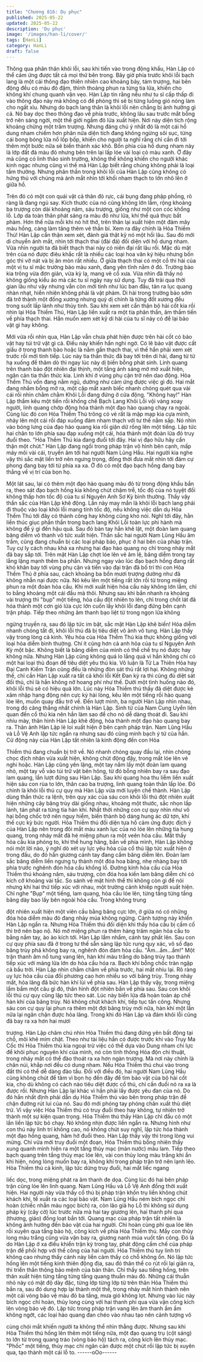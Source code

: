 ```yaml
---
title: "Chương 816: Dụ phục"
published: 2025-05-22
updated: 2025-05-22
description: 'Dụ phục'
image: '/images/han-li/cover/'
tags: [HanLi]
category: HanLi
draft: false
---
```


Thông qua phân thân khôi lỗi, sau khi tiến vào trong động khẩu,
Hàn Lập có thể cảm ứng được tất cả mọi thứ bên trong.
Bây giờ phía trước khôi lỗi bạch lang là một cái thông đạo thiên
nhiên cao khoảng bảy, tám trượng, hai bên động đều có màu đỏ
đậm, thỉnh thoảng phun ra từng tia lửa, khiến cho không khí
chung quanh vặn vẹo.
Hàn Lập tin rằng nếu như tu sĩ cấp thấp đi vào thông đạo này mà
không có đề phòng thì sẽ bị từng luồng gió nóng làm cho ngất xỉu.
Nhưng do bạch lang thân là khôi lỗi nên chẳng bị ảnh hưởng gì
cả.
Nó bay dọc theo thông đạo về phía trước, không lâu sau trước
mắt bỗng trở nên sáng ngời, một thế giới ngầm đỏ lửa xuất hiện.
Nơi này diện tích rộng khoảng chừng một trăm trượng. Nhưng
đáng chú ý nhất đó là một cái hồ dung nham chiếm hơn phân nửa
diện tích đang không ngừng sôi sục, từng cái bong bóng lửa nổ
lốp bốp, khiến cho người ta nghĩ rằng chỉ cần đi tới thêm một
bước nữa sẽ biến thành xác khô.
Bốn phía của hồ dung nham này là lớp đất đá màu đỏ nhưng bên
trên lại lấp lóe vài loại cỏ màu xanh. Ở đây mà cũng có linh thảo
sinh trưởng, không thể không khiến cho người khác kinh ngạc
nhưng cũng vì thế mà Hàn Lập biết rằng chúng không phải là loại
tầm thường.
Nhưng phân thần trong khôi lỗi của Hàn Lập cũng không có hứng
thú với chúng mà ánh mắt nhìn tới khối nham thạch to lớn nhô lên
ở giữa hồ.

Trên đó có một con quái vật cả thân đỏ rực, cái bụng đang phập
phồng, rõ ràng là đang ngủ say.
Kích thước của nó cũng không lớn lắm, rộng khoảng ba trượng
còn dài khoảng năm, sáu trượng, giống như một con cóc khổng
lồ. Lớp da toàn thân phát sáng ra màu đỏ như lửa, khí thế quả
thực bất phàm. Hơn thế nữa mỗi khi nó hít thở, trên thân lại xuất
hiện một đám mây màu hồng, càng làm tăng thêm vẻ thần bí.
Xem ra đây chính là Hỏa Thiềm Thú!
Hàn Lập cẩn thận xem xét, đánh giá thật kỹ nó một hồi lâu. Sau
đó mới di chuyển ánh mắt, nhìn tới thạch thai (đài đá) đối diện với
hồ dung nham.
Vừa nhìn người ta đã biết thạch thai này có niên đại rất lâu rồi.
Mặc dù mặt trên của nó được điêu khắc rất là nhiều các loại hoa
văn ký hiệu nhưng bốn góc thì vỡ nát và bị ăn mòn rất nhiều.
Ở giữa thạch thai có một cổ thi hài của một vị tu sĩ mặc trường
bào màu xanh, đang yên tĩnh nằm ở đó.
Trường bào kia trông vừa đơn giản, vừa kỳ lạ, mang vẻ cổ xưa.
Vừa nhìn đã thấy nó không giống kiểu áo mà các tu sĩ ngày nay
sử dụng. Tuy đã trải qua thời gian lâu như vậy nhưng vẫn còn
mới tinh như lúc ban đầu, tản ra lục quang nhàn nhạt, hiển nhiên
không phải là vật phàm.
Di hài trong trường bào sớm đã trở thành một đống xương nhưng
quỷ dị chính là từng đốt xương đều trong suốt lấp lánh như thủy
tinh.
Sau khi xem xét cẩn thận bộ hài cốt kia rồi nhìn lại Hỏa Thiềm
Thú, Hàn Lập liền xuất ra một tia phân thần, âm thầm tiến về phía
thạch thai.
Hắn muốn xem xét kỹ di hài của tu sĩ này có để lại bảo vật gì hay
không.

Mới vừa rồi nhìn qua, Hàn Lập vẫn chưa phát hiện được trên hài
cốt có bảo vật hay túi trữ vật gì cả. Điều này khiến hắn nghi ngờ.
Có lẽ bảo vật được cất giấu ở trong thanh bào hoặc là nằm gần
thạch thai, vì thế hắn phải xem xét trước rồi mới tính tiếp.
Lúc này tia thần thức đã bay tới trên di hài, đang từ từ hạ xuống
để thăm dò thì ngay lúc này dị biến bỗng phát sinh.
Linh quang trên thanh bào đột nhiên đại thịnh, một tầng ánh sáng
mờ mờ xuất hiện, ngăn cản tia thần thức kia.
Linh khí ở vùng phụ cận trở nên dao động.
Hỏa Thềm Thú vốn đang nằm ngủ, dường như cảm ứng được
việc gì đó. Hai mắt đang nhắm bỗng mở ra, một cặp mắt xanh
biếc nhanh chóng quét qua vài cái rồi nhìn chằm chằm Khôi Lỗi
đang đứng ở cửa động.
"Không hay!" Hàn Lập thầm kêu một tiến rồi khống chế Bạch
Lang Khôi Lỗi vội vàng xoay người, linh quang chớp động hóa
thành một đạo hào quang chạy ra ngoài.
Cùng lúc đó con Hỏa Thiềm Thú trông có vẻ rất là mập mạp kia
cựa mình, nhảy lên một cái rồi đáp xuống đám nham thạch với tư
thế nằm sấp.
Nó nhìn vào bóng lưng của đạo hào quang kia rồi giận dữ rống
lên một tiếng. Lập tức hai chân to lớn phía sau đạp xuống một
cái, hóa thành một đoàn lửa đỏ truy đuổi theo.
"Hỏa Thềm Thú kia đang đuổi tới đây. Hai vị đạo hữu hãy cẩn
thận một chút." Hàn Lập đang ngồi trong pháp trận vô hình bên
cạnh, mấp máy môi vài cái, truyền âm tới hai người Nam Lũng
Hầu.
Hai người kia nghe vậy thì sắc mặt liền trở nên ngưng trọng, đồng
thời đưa mắt nhìn tới đám cự phong đang bay tới từ phía xa xa.
Ở đó có một đạo bạch hồng đang bay thẳng về vị trí của bọn họ.

Một lát sau, lại có thêm một đạo hào quang màu đỏ từ trong động
khẩu bắn ra, theo sát đạo bạch hồng kia không chút chậm trễ, tốc
độ của nó tuyệt đối không thấp hơn tốc độ của tu sĩ Nguyên Anh
Sơ Kỳ bình thường.
Thấy vậy thần sắc của Hàn Lập khẽ động.
Lần này may mắn là khôi lỗi bạch lang phái đi thuộc vào loại khôi
lỗi mang tính tốc độ, nếu không việc dẫn dụ Hỏa Thềm Thú tới
đây có thành công hay không cũng khó nói.
Nghĩ tới đây, hằn liền thúc giục phần thần trong bạch lang Khôi
Lỗi toàn lực phi hành mà không để ý gì đến hậu quả. Sau đó bàn
tay hắn khẽ lật, một đoàn lam quang băng diễm vô thanh vô tức
xuất hiện.
Thần sắc hai người Nam Lũng Hầu âm trầm, cũng đang chuẩn bị
các loại pháp bảo, phục ở hai bên của pháp trận.
Tuy cự ly cách nhau khá xa nhưng hai đạo hào quang nọ chỉ
trong nháy mắt đã bay sắp tới.
Trên mặt Hàn Lập chợt lóe lên vẻ âm lệ, băng diễm trong tay lẳng
lặng mạnh thêm ba phần.
Nhưng ngay vào lúc đạo bạch hồng đang rất khó khăn bay tới
vùng phụ cận và tiến vào đại trận đã bố trí thì con Hỏa Thềm Thú
ở phía sau, cách khoảng ba bốn mươi trượng dường như đã
không nhẫn nại được nữa.
Nó kêu lên một tiếng rất lớn rồi từ trong miệng phun ra một đoàn
hỏa cầu.
Khi mới xuất hiện hỏa cầu này không lớn lắm, chỉ to bằng khoảng
một cái đầu mà thôi. Nhưng sau khi bắn nhanh ra khoảng vài
trượng thì "bụp" một tiếng, hỏa cầu đột nhiên to lên, chỉ trong chốt
lát đã hóa thành một cơn gió lửa cực lớn cuốn lấy khôi lỗi đang
đứng bên cạnh trận pháp.
Tiếp theo những âm thanh bạo liệt từ trong ngọn lửa không

ngừng truyền ra, sau đó lập tức im bặt, sắc mặt Hàn Lập khẽ
biến!
Hỏa diễm nhanh chóng tắt đi, khôi lỗi thú đã bị tiêu diệt vô ảnh vô
tung.
Hàn Lập thấy vậy trong lòng cả kinh.
Yêu hỏa của Hỏa Thềm Thú kia thực không giống với loại hỏa
diễm bình thường. Chí ít cũng hơn cả anh hỏa của tu sĩ Nguyên
Anh Kỳ một bậc. Không biết là băng diễm của mình có thể chế trụ
nó được hay không nữa. Nhưng Hàn Lập cũng không quá lo lắng
quá vì hắn không chỉ có một hai loại thủ đoạn để tiêu diệt yêu thú
kia.
Vô luận là Tử La Thiên Hỏa hay Đại Canh Kiếm Trận cũng đều là
những đòn sát thủ rất lợi hại.
Không những thế, chỉ cần Hàn Lập xuất ra tất cả khôi lỗi Kết Đan
kỳ ra thì cũng đủ diệt sát đối thủ, chỉ là hắn không nỡ hoang phí
như thế.
Dưới một tình huống nào đó, khôi lỗi thú sẽ có hiệu quả lớn.
Lúc này Hỏa Thiềm thú thấy đã diệt được kẻ xâm nhập hang
động nên cực kỳ hài lòng, kêu lên một tiếng rồi hào quang lóe lên,
muốn quay đầu trở về.
Đến lượt mình, ba người Hàn Lập nhìn nhau, trong đó căng thẳng
nhất chính là Hàn Lập.
Sinh tử của Nam Cung Uyển liên quan đến cổ thú kia nên hắn
làm sao để cho nó dễ dàng thoát đi. Sau khi nhíu mày, thân hình
Hàn Lập khẽ động, hóa thành một đạo hào quang bay ra.
Thân ảnh Hàn Lập lẻ loi xuất hiện ở bên cạnh pháp trận. Nam
Lũng Hầu và Lỗ Vệ Anh lập tức ngẩn ra nhưng sau đó cũng minh
bạch ý tứ của hắn.
Cử động này của Hàn Lập tất nhiên là kinh động đến con Hỏa

Thiềm thú đang chuẩn bị trở về. Nó nhanh chóng quay đầu lại,
nhìn chòng chọc địch nhân vừa xuất hiện, không chút động đậy,
trong mắt lóe lên vẻ nghi hoặc.
Hàn Lập cũng yên lặng, một tay nắm lấy một đoàn lam quang
nhỏ, một tay vỗ vào túi trữ vật bên hông, từ đó bỗng nhiên bay ra
sau đạo lam quang, lần lượt đứng sau Hàn Lập. Sau khi quang
hoa thu liễm liền xuất hiện sáu con rùa to lớn, thân cao ba trượng,
linh quang toàn thân lấp lóe. Đó chính là khôi lỗi thú cự quy mà
Hàn Lập vừa mới luyện chế thành.
Hàn Lập dùng thần thức ra lệnh, trên quy xác của sáu con khôi lỗi
thú đột nhiên xuất hiện những cây băng trùy dài giống nhau,
khoảng một thước, sắc nhọn lấp lánh, tán phát ra từng tia hàn
khí.
Nhất thời những con cự quy nhìn như vô hại bỗng chốc trở nên
nguy hiểm, biến thành bộ dáng hung ác dữ tợn, khí thế cực kỳ
bức người.
Hỏa Thiềm thú đối diện tựa hồ cảm ứng được địch ý của Hàn Lập
nên trong đôi mắt màu xanh lục của nó lóe lên những tia hung
quang, trong nháy mắt đã hé miệng phun ra một veên hỏa cầu.
Mắt thấy hỏa cầu kia phóng to, khí thế hung hăng, bắn về phía
mình, Hàn Lập không nói một lời nào, ý nghĩ dò xét uy lực yêu
hỏa của cổ thú lập tức xuất hiện ở trong đầu, do đó hắn giương
cánh tay đang cầm băng diễm lên.
Đoàn lam sắc băng diễm liền ngưng tụ thành một đóa hoa băng,
nhẹ nhàng bay tới phía trước nghênh đón hỏa cầu khổng lồ.
Đường kính hỏa cầu của Hỏa Thiềm thú khoảng năm, sáu
trượng, còn đóa hoa kiền lam băng diễm chỉ có kích cỡ khoảng
vài tấc. So sánh về mặt hình thể thì không còn gì để nói nhưng
khi hai thứ tiếp xúc với nhau, một trường cảnh khiếp người xuất
hiện.
Chỉ nghe "Bụp" một tiếng, lam quang, hỏa cầu lóe lên, từng tầng
từng tầng băng dày bao lấy bên ngoài hỏa cầu. Trong không trung

đột nhiên xuất hiện một viên cầu bằng băng cực lớn, ở giữa nó có
những đóa hỏa diễm màu đỏ đang nhảy múa không ngừng.
Cảnh tượng này khiến Hàn Lập ngẩn ra.
Nhưng Hỏa Thiềm thú đối diện khi thấy hỏa cầu bị cấm cố thì trở
nên bạo nộ.
Nó mở miệng phun ra thêm hàng trăm ngàn hỏa cầu to bằng nắm
tay, ào ào kích tới.
Hàn Lập lẩm nhẩm, cánh tay phất lên.
Sau con cự quy phía sau đã ở trong tư thế sẵn sàng lập tức rung
quy xác, vô số đạo băng trùy phá không bay ra, nghênh đón đám
hỏa cầu.
"Ầm…ầm…ầm!" Một trận thanh âm nổ tung vang lên, hàn khí
màu trắng do băng trùy tạo thành tiếp xúc với mảng lửa lớn do
hỏa cầu hóa ra.
Bạch khí bỗng chốc tràn ngập cả bầu trời.
Hàn Lập nhìn chằm chằm về phía trước, hai mắt nhíu lại.
Rõ ràng uy lực hỏa cầu của đối phương cao hơn nhiều so với
băng trùy. Trong nháy mắt, hỏa lãng đã bức hàn khí lùi về phía
sau.
Hàn Lập thấy vậy, trong miệng lẩm bẩm một câu gì đó, thân hình
đột nhiên bắn về phía sau.
Sau con khôi lỗi thú cự quy cũng lập tức theo sát.
Lúc này biển lửa đã hoàn toàn áp chế hàn khí của băng trùy. Nó
không chút khách khí, tiếp tục tấn công.
Nhưng sáu con cự quy lại phun ra thêm một đợi băng trùy mới
nữa, hàn khí một lần nữa lại ngăn chặn được hỏa lãng. Trong khi
đó Hàn Lập và đám khôi lỗi cũng đã bay ra xa hơn hai mươi

trượng.
Hàn Lập chăm chú nhìn Hỏa Thiềm thú đang đứng yên bất động
tại chỗ, môi khẽ mím chặt.
Theo như tài liệu hắn có được trước khi vào Trụy Ma Cốc thì Hỏa
Thiềm thú kia ngoại trừ việc có thể dựa vào Dung nham chi lực để
khôi phục nguyên khí của mình, nó còn tinh thông Hỏa độn chi
thuật, trong nháy mắt có thể đào thoát ra xa hơn ngàn trượng.
Mà nơi này chính là chân núi, khắp nơi đều có dung nham. Nếu
Hỏa Thiềm thú chui vào trong đất thì có thể dễ dàng đào tẩu. Đối
với điều đó, hai người Nam Lũng Hầu cũng không chút để tâm vì
bọn họ đến đây để tìm bảo vật của bộ hài cốt kia, cho dù không
có cách nào tiêu diệt được cổ thú, chỉ cần đuổi nó ra xa là được
rồi.
Nhưng Hàn Lập lại khác vì hắn phải lấy được yêu đan của nó.
Do đó hắn nhất định phải dẫn dụ Hỏa Thiềm thú vào bên trong
pháp trận để chặn đường rút lui của nó. Sau đó mới phóng tay
phóng chân xuất thủ diệt trừ. Vì vậy việc Hỏa Thiềm thú có truy
đuổi theo hay không, tự nhiên trở thành một sự kiện quan trọng.
Hỏa Thiềm thú thấy Hàn Lập chỉ đấu có một lần liền lập tức bỏ
chạy. Nó không nhịn được liền ngẩn ra. Nhưng hình như con thú
này linh trí không cao, nó không chút suy nghĩ, lập tức hóa thành
một đạo hồng quang, hăm hở đuổi theo.
Hàn Lập thấy vậy thì trong lòng vui mừng.
Chỉ vừa mới truy đuổi một đoạn, Hỏa Thiềm thú bỗng nhiên thấy
xung quanh mình hiện ra một tầng thủy mạc (màn nước) màu
lam.
Tiếp theo bạch quang trên tầng thủy mạc lóe lên, vài con thủy
long màu trắng khi ẩn khi hiện, nóng lòng muốn bay ra, không khí
trong pháp trận trở nên lạnh lẽo.
Hỏa Thiềm thú cả kinh, lập tức dừng truy đuổi, hai mắt liếc ngang

liếc dọc, trong miệng phát ra âm thanh đe dọa.
Cùng lúc đó hai bên pháp trận cũng lóe lên linh quang. Nam Lũng
Hầu và Lỗ Vệ Anh đồng thời xuất hiện.
Hai người này vừa thấy cổ thú bị pháp trận khốn trụ liền không
chút khách khí, tế xuất ra các loại bảo vật.
Nam Lũng Hầu ném bích ngọc chỉ hoàn (chiếc nhẫn màu ngọc
bích) ra, còn lão giả họ Lỗ thì không sử dụng pháp kỳ (cây cờ) lúc
trước nữa mà hai tay giương lên, hai thanh phi qua (thương, giáo)
đồng loạt bắn tới.
Quang mạc của pháp trận tất nhiên là không ảnh hưởng đến bảo
vật của hai người. Chỉ hoàn cùng phi qua lóe lên rồi xuyên qua
tầng bảo hộ, công kích về phía Hỏa Thiềm thú.
Mấy con thủy long màu trắng cũng vừa vặn bay ra, giương nanh
múa vuốt tấn công. Đó là do Hàn Lập ở xa điều khiển trận kỳ
trong tay, phát động cấm chế của pháp trận để phối hợp với thế
công của hai người.
Hỏa Thiềm thú tuy linh trí không cao nhưng thấy cảnh này liền
cảm thấy có chỗ không ổn.
Nó lập tức hống lên một tiếng kinh thiên động địa, sau đó thân thể
co rút rồi lại giãn ra, thi triển thần thông bảo mệnh của bản thân.
Chỉ thấy sau tiếng hống, trên thân xuất hiện từng tầng từng tầng
quang thuẫn màu đỏ.
Những cái thuẫn nhỏ này có mật độ dày đặc, từng lớp từng lớp từ
trên thân Hỏa Thiềm thú bắn ra, sau đó dung hợp lại thành một
thể, trong nháy mắt hình thành nên một cái vòng bảo vệ màu đỏ
ba tầng, mưa gió không lọt.
Nhưng vào lúc này bích ngọc chỉ hoàn, thủy long cùng với hai
thanh phi qua vừa vặn công kích lên vòng bảo vệ đó.
Lập tức trong pháp trận vang lên âm thanh ầm ầm không ngớt,
các loại hào quang đan chéo vào nhau tạo nên cảnh tượng vô

cùng chói mắt khiến người ta không thể nhìn thẳng được.
Nhưng sau khi Hỏa Thiềm thú hống lên thêm một tiếng nữa, một
đạo quang trụ (cột sáng) to lớn từ trong quang tráo (vòng bảo hộ)
tách ra, công kích lên thủy mạc.
"Phốc" một tiếng, thủy mạc chỉ ngăn cản được một chút rồi lập
tức bị xuyên qua, tạo thành một cái lỗ to.
------oOo------
